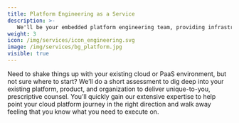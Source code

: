```yaml
---
title: Platform Engineering as a Service
description: >-
   We'll be your embedded platform engineering team, providing infrastructure operations, production support, and DevOps enablement, so you can focus on your product.
weight: 3
icon: /img/services/icon_engineering.svg
image: /img/services/bg_platform.jpg
visible: true
---
```


Need to shake things up with your existing cloud or PaaS environment, but not sure where to start? We’ll do a short assessment to dig deep into your existing platform, product, and organization to deliver unique-to-you, prescriptive counsel. You’ll quickly gain our extensive expertise to help point your cloud platform journey in the right direction and walk away feeling that you know what you need to execute on.